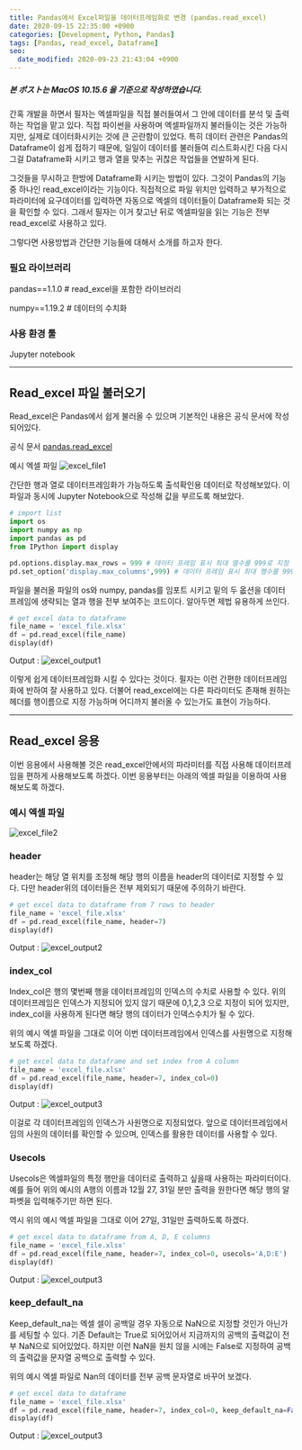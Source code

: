 ```yaml
---
title: Pandas에서 Excel파일을 데이터프레임화로 변경 (pandas.read_excel)
date: 2020-09-15 22:35:00 +0900
categories: [Development, Python, Pandas]
tags: [Pandas, read_excel, Dataframe]
seo:
  date_modified: 2020-09-23 21:43:04 +0900
---
```


##### **본 ポスト는 MacOS 10.15.6 을 기준으로 작성하였습니다.**

간혹 개발을 하면서 필자는 엑셀파일을 직접 불러들여서 그 안에 데이터를 분석 및 출력하는 작업을 맡고 있다. 직접 파이썬을 사용하며 엑셀파일까지 불러들이는 것은 가능하지만, 실제로 데이터화시키는 것에 큰 곤란함이 있었다. 특히 데이터 관련은 Pandas의 Dataframe이 쉽게 접하기 때문에, 일일이 데이터를 불러들여 리스트화시킨 다음 다시 그걸 Dataframe화 시키고 행과 열을 맞추는 귀찮은 작업들을 연발하게 된다.

그것들을 무시하고 한방에 Dataframe화 시키는 방법이 있다. 그것이 Pandas의 기능 중 하나인 read_excel이라는 기능이다. 직접적으로 파일 위치만 입력하고 부가적으로 파라미터에 요구데이터를 입력하면 자동으로 엑셀의 데이터들이 Dataframe화 되는 것을 확인할 수 있다. 그래서 필자는 이거 찾고난 뒤로 엑셀파일을 읽는 기능은 전부 read_excel로 사용하고 있다.

그렇다면 사용방법과 간단한 기능들에 대해서 소개를 하고자 한다.

### 필요 라이브러리

pandas==1.1.0 # read_excel을 포함한 라이브러리

numpy==1.19.2 # 데이터의 수치화

### 사용 환경 툴

Jupyter notebook

---

## Read_excel 파일 불러오기

Read_excel은 Pandas에서 쉽게 불러올 수 있으며 기본적인 내용은 공식 문서에 작성되어있다.

공식 문서
[pandas.read_excel](https://pandas.pydata.org/pandas-docs/stable/reference/api/pandas.read_excel.html)

예시 엑셀 파일
![excel_file1](../../assets/img/2020_09_14pandas_read_excel/pandas_read_excel1.png)

간단한 행과 열로 데이터프레임화가 가능하도록 출석확인용 데이터로 작성해보았다. 이 파일과 동시에 Jupyter Notebook으로 작성해 값을 부르도록 해보았다.

```python
# import list
import os
import numpy as np
import pandas as pd
from IPython import display

pd.options.display.max_rows = 999 # 데이터 프레임 표시 최대 열수를 999로 지정
pd.set_option('display.max_columns',999) # 데이터 프레임 표시 최대 행수를 999로 지정
```

파일을 불러올 파일의 os와 numpy, pandas를 임포트 시키고 밑의 두 옶션을 데이터 프레임에 생략되는 열과 행을 전부 보여주는 코드이다. 알아두면 제법 유용하게 쓰인다.

```python
# get excel data to dataframe
file_name = 'excel_file.xlsx'
df = pd.read_excel(file_name)
display(df)
```

Output :
![excel_output1](../../assets/img/2020_09_14pandas_read_excel/panads_read_excel2.png)

이렇게 쉽게 데이터프레임화 시킬 수 있다는 것이다. 필자는 이런 간편한 데이터프레임화에 반하여 잘 사용하고 있다. 더불어 read_excel에는 다른 파라미터도 존재해 원하는 헤더를 행이름으로 지정 가능하며 어디까지 불러올 수 있는가도 표현이 가능하다.

---

## Read_excel 응용

이번 응용에서 사용해볼 것은 read_excel안에서의 파라미터를 직접 사용해 데이터프레임을 편하게 사용해보도록 하겠다. 이번 응용부터는 아래의 엑셀 파일을 이용하여 사용해보도록 하겠다.

### 예시 엑셀 파일

![excel_file2](../../assets/img/2020_09_14pandas_read_excel/pandas_read_excel3.png)

### header

header는 해당 열 위치를 조정해 해당 행의 이름을 header의 데이터로 지정할 수 있다. 다만 header위의 데이터들은 전부 제외되기 때문에 주의하기 바란다.

```python
# get excel data to dataframe from 7 rows to header
file_name = 'excel_file.xlsx'
df = pd.read_excel(file_name, header=7)
display(df)
```

Output :
![excel_output2](../../assets/img/2020_09_14pandas_read_excel/pandas_read_excel4.png)

### index_col

Index_col은 행의 몇번째 행을 데이터프레임의 인덱스의 수치로 사용할 수 있다. 위의 데이터프레임은 인덱스가 지정되어 있지 않기 때문에 0,1,2,3 으로 지정이 되어 있지만, index_col을 사용하게 된다면 해당 행의 데이터가 인덱스수치가 될 수 있다.

위의 예시 엑셀 파일을 그대로 이어 이번 데이터프레임에서 인덱스를 사원명으로 지정해보도록 하겠다.

```python
# get excel data to dataframe and set index from A column
file_name = 'excel_file.xlsx'
df = pd.read_excel(file_name, header=7, index_col=0)
display(df)
```

Output :
![excel_output3](../../assets/img/2020_09_14pandas_read_excel/pandas_read_excel5.png)

이걸로 각 데이터프레임의 인덱스가 사원명으로 지정되었다. 앞으로 데이터프레임에서 임의 사원의 데이터를 확인할 수 있으며, 인덱스를 활용한 데이터를 사용할 수 있다.

### Usecols

Usecols은 엑셀파일의 특정 행만을 데이터로 출력하고 싶을때 사용하는 파라미터이다. 예를 들어 위의 예시의 A행의 이름과 12월 27, 31일 분만 출력을 원한다면 해당 행의 알파벳을 입력해주기만 하면 된다.

역시 위의 예시 엑셀 파일을 그대로 이어 27일, 31일만 출력하도록 하겠다.

```python
# get excel data to dataframe from A, D, E columns
file_name = 'excel_file.xlsx'
df = pd.read_excel(file_name, header=7, index_col=0, usecols='A,D:E')
display(df)
```

Output :
![excel_output3](../../assets/img/2020_09_14pandas_read_excel/pandas_read_excel6.png)

### **keep_default_na**

Keep_default_na는 엑셀 셀이 공백일 경우 자동으로 NaN으로 지정할 것인가 아닌가를 세팅할 수 있다. 기존 Default는 True로 되어있어서 지금까지의 공백의 출력값이 전부 NaN으로 되어있었다. 하지만 이런 NaN을 원치 않을 시에는 False로 지정하여 공백의 출력값을 문자열 공백으로 출력할 수 있다.

위의 예시 엑셀 파일로 Nan의 데이터를 전부 공백 문자열로 바꾸어 보겠다.

```python
# get excel data to dataframe
file_name = 'excel_file.xlsx'
df = pd.read_excel(file_name, header=7, index_col=0, keep_default_na=False)
display(df)
```

Output :
![excel_output3](../../assets/img/2020_09_14pandas_read_excel/pandas_read_excel7.png)
